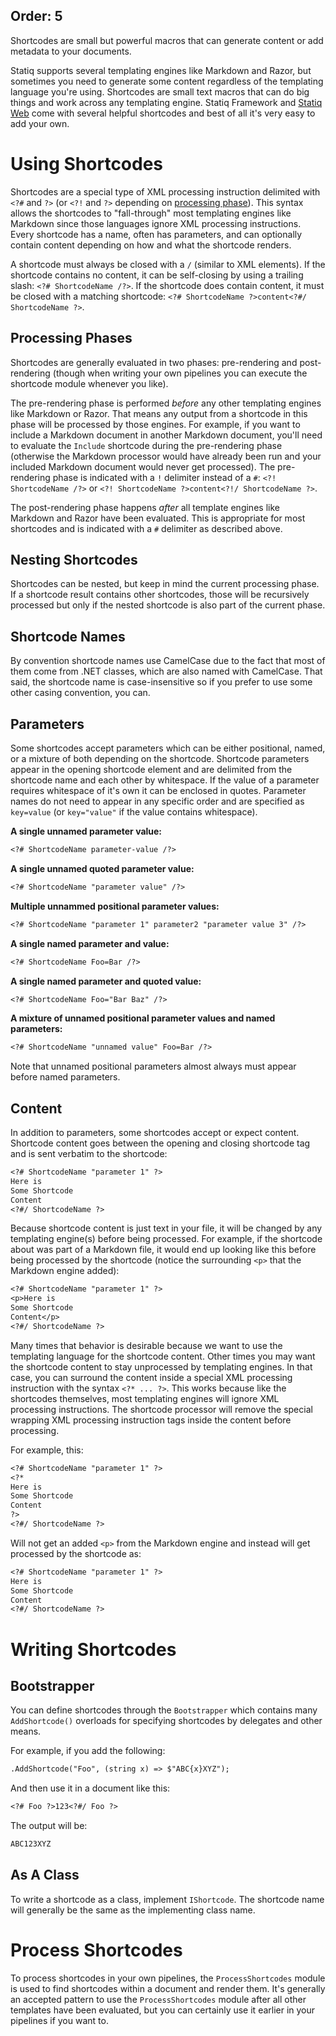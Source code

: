 Order: 5
---
Shortcodes are small but powerful macros that can generate content or add metadata to your documents.

<?! Raw ?><?# Raw ?>

Statiq supports several templating engines like Markdown and Razor, but sometimes you need to generate some content regardless of the templating language you're using. Shortcodes are small text macros that can do big things and work across any templating engine. Statiq Framework and [Statiq Web](xref:about-statiq-web) come with several helpful shortcodes and best of all it's very easy to add your own.

# Using Shortcodes

Shortcodes are a special type of XML processing instruction delimited with `<?#` and `?>` (or `<?!` and `?>` depending on [processing phase](#processing-phases)). This syntax allows the shortcodes to "fall-through" most templating engines like Markdown since those languages ignore XML processing instructions. Every shortcode has a name, often has parameters, and can optionally contain content depending on how and what the shortcode renders.

A shortcode must always be closed with a `/` (similar to XML elements). If the shortcode contains no content, it can be self-closing by using a trailing slash: `<?# ShortcodeName /?>`. If the shortcode does contain content, it must be closed with a matching shortcode: `<?# ShortcodeName ?>content<?#/ ShortcodeName ?>`.

## Processing Phases

Shortcodes are generally evaluated in two phases: pre-rendering and post-rendering (though when writing your own pipelines you can execute the shortcode module whenever you like).

The pre-rendering phase is performed _before_ any other templating engines like Markdown or Razor. That means any output from a shortcode in this phase will be processed by those engines. For example, if you want to include a Markdown document in another Markdown document, you'll need to evaluate the `Include` shortcode during the pre-rendering phase (otherwise the Markdown processor would have already been run and your included Markdown document would never get processed). The pre-rendering phase is indicated with a `!` delimiter instead of a `#`: `<?! ShortcodeName /?>` or `<?! ShortcodeName ?>content<?!/ ShortcodeName ?>`.

The post-rendering phase happens _after_ all template engines like Markdown and Razor have been evaluated. This is appropriate for most shortcodes and is indicated with a `#` delimiter as described above.

## Nesting Shortcodes

Shortcodes can be nested, but keep in mind the current processing phase. If a shortcode result contains other shortcodes, those will be recursively processed but only if the nested shortcode is also part of the current phase.

## Shortcode Names

By convention shortcode names use CamelCase due to the fact that most of them come from .NET classes, which are also named with CamelCase. That said, the shortcode name is case-insensitive so if you prefer to use some other casing convention, you can.

## Parameters

Some shortcodes accept parameters which can be either positional, named, or a mixture of both depending on the shortcode. Shortcode parameters appear in the opening shortcode element and are delimited from the shortcode name and each other by whitespace. If the value of a parameter requires whitespace of it's own it can be enclosed in quotes. Parameter names do not need to appear in any specific order and are specified as `key=value` (or `key="value"` if the value contains whitespace).

**A single unnamed parameter value:**

``` txt
<?# ShortcodeName parameter-value /?>
```

**A single unnamed quoted parameter value:**

``` txt
<?# ShortcodeName "parameter value" /?>
```

**Multiple unnammed positional parameter values:**

``` txt 
<?# ShortcodeName "parameter 1" parameter2 "parameter value 3" /?>
```

**A single named parameter and value:**

``` txt
<?# ShortcodeName Foo=Bar /?>
```

**A single named parameter and quoted value:**

``` txt
<?# ShortcodeName Foo="Bar Baz" /?>
```

**A mixture of unnamed positional parameter values and named parameters:**

``` txt
<?# ShortcodeName "unnamed value" Foo=Bar /?>
```

Note that unnamed positional parameters almost always must appear before named parameters.

## Content

In addition to parameters, some shortcodes accept or expect content. Shortcode content goes between the opening and closing shortcode tag and is sent verbatim to the shortcode:

``` txt
<?# ShortcodeName "parameter 1" ?>
Here is
Some Shortcode
Content
<?#/ ShortcodeName ?>
```

Because shortcode content is just text in your file, it will be changed by any templating engine(s) before being processed. For example, if the shortcode about was part of a Markdown file, it would end up looking like this before being processed by the shortcode (notice the surrounding `<p>` that the Markdown engine added):

``` txt
<?# ShortcodeName "parameter 1" ?>
<p>Here is
Some Shortcode
Content</p>
<?#/ ShortcodeName ?>
```

Many times that behavior is desirable because we want to use the templating language for the shortcode content. Other times you may want the shortcode content to stay unprocessed by templating engines. In that case, you can surround the content inside a special XML processing instruction with the syntax `<?* ... ?>`. This works because like the shortcodes themselves, most templating engines will ignore XML processing instructions. The shortcode processor will remove the special wrapping XML processing instruction tags inside the content before processing.

For example, this:

``` txt
<?# ShortcodeName "parameter 1" ?>
<?*
Here is
Some Shortcode
Content
?>
<?#/ ShortcodeName ?>
```

Will not get an added `<p>` from the Markdown engine and instead will get processed by the shortcode as:

``` txt
<?# ShortcodeName "parameter 1" ?>
Here is
Some Shortcode
Content
<?#/ ShortcodeName ?>
```

# Writing Shortcodes

## Bootstrapper

You can define shortcodes through the `Bootstrapper` which contains many `AddShortcode()` overloads for specifying shortcodes by delegates and other means.

For example, if you add the following:

``` txt
.AddShortcode("Foo", (string x) => $"ABC{x}XYZ");
```

And then use it in a document like this:

``` txt
<?# Foo ?>123<?#/ Foo ?>
```

The output will be:

``` txt
ABC123XYZ
```

## As A Class

To write a shortcode as a class, implement `IShortcode`. The shortcode name will generally be the same as the implementing class name.

# Process Shortcodes

To process shortcodes in your own pipelines, the `ProcessShortcodes` module is used to find shortcodes within a document and render them. It's generally an accepted pattern to use the `ProcessShortcodes` module after all other templates have been evaluated, but you can certainly use it earlier in your pipelines if you want to.

<?#/ Raw ?><?!/ Raw ?>